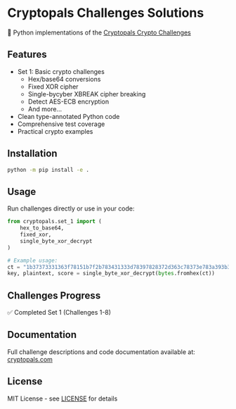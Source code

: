 # Cryptopals Challenges Solutions

🔐 Python implementations of the [Cryptopals Crypto Challenges](https://cryptopals.com/)

## Features

- Set 1: Basic crypto challenges
  - Hex/base64 conversions
  - Fixed XOR cipher
  - Single-bycyber XBREAK cipher breaking
  - Detect AES-ECB encryption
  - And more...
- Clean type-annotated Python code
- Comprehensive test coverage
- Practical crypto examples

## Installation

```bash
python -m pip install -e .
```

## Usage

Run challenges directly or use in your code:

```python
from cryptopals.set_1 import (
    hex_to_base64,
    fixed_xor,
    single_byte_xor_decrypt
)

# Example usage:
ct = "1b37373331363f78151b7f2b783431333d78397828372d363c78373e783a393b3736"
key, plaintext, score = single_byte_xor_decrypt(bytes.fromhex(ct))
```

## Challenges Progress

✅ Completed Set 1 (Challenges 1-8)

## Documentation

Full challenge descriptions and code documentation available at:  
[cryptopals.com](https://cryptopals.com/)

## License

MIT License - see [LICENSE](LICENSE) for details
